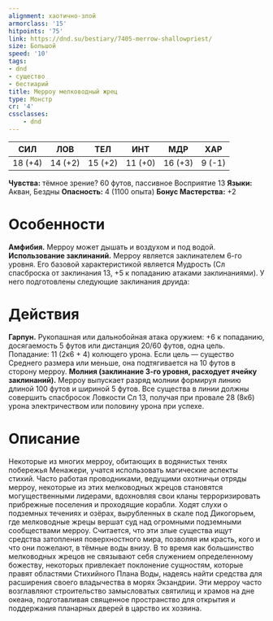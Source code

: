 ```yaml
---
alignment: хаотично-злой
armorclass: '15'
hitpoints: '75'
link: https://dnd.su/bestiary/7405-merrow-shallowpriest/
size: Большой
speed: '10'
tags:
- dnd
- существо
- бестиарий
title: Мерроу мелководный жрец
type: Монстр
cr: '4'
cssclasses:
    - dnd
---
```



| СИЛ | ЛОВ | ТЕЛ | ИНТ | МДР | ХАР |
|---|---|---|---|---|---|
| 18 (+4) | 14 (+2) | 15 (+2) | 11 (+0) | 16 (+3) | 9 (-1) |
**Чувства:** тёмное зрение? 60 футов, пассивное Восприятие 13
**Языки:** Акван, Бездны
**Опасность:** 4 (1100 опыта)
**Бонус Мастерства:** +2


# Особенности
**Амфибия.** Мерроу может дышать и воздухом и под водой.
**Использование заклинаний.** Мерроу является заклинателем 6-го уровня. Его базовой характеристикой является Мудрость (Сл спасброска от заклинания 13, +5 к попаданию атаками заклинаниями). У него подготовлены следующие заклинания друида:


# Действия
**Гарпун.** Рукопашная или дальнобойная атака оружием: +6 к попаданию, досягаемость 5 футов или дистанция 20/60 футов, одна цель. Попадание: 11 (2к6 + 4) колющего урона. Если цель — существо Среднего размера или меньше, она подтягивается на 10 футов в сторону мерроу.
**Молния (заклинание 3-го уровня, расходует ячейку заклинаний).** Мерроу выпускает разряд молнии формируя линию длиной 100 футов и шириной 5 футов. Все существа в линии должны совершить спасбросок Ловкости Сл 13, получая при провале 28 (8к6) урона электричеством или половину урона при успехе.


# Описание
Некоторые из многих мерроу, обитающих в водянистых тенях побережья Менажери, учатся использовать магические аспекты стихий. Часто работая проводниками, ведущими охотничьи отряды мерроу, некоторые из этих мелководных жрецов становятся могущественными лидерами, вдохновляя свои кланы терроризировать прибрежные поселения и проходящие корабли. Ходят слухи о подземных течениях и озёрах, вырубленных в скале под Дикогорьем, где мелководные жрецы вершат суд над огромными подземными сообществами мерроу. Считается, что эти злые существа ищут средства затопления поверхностного мира, позволяя им красть, кого и что они пожелают, в тёмные воды внизу. В то время как большинство мелководных жрецов не связывают себя служением определенному божеству, некоторых привлекает поклонение сущностям, которые правят областями Стихийного Плана Воды, надеясь найти средства для расширения своего владычества в морях Экзандрии. Эти мерроу часто возглавляют строительство замысловатых святилищ и храмов на дне океана, подготавливая священное пространство для открытия и поддержания планарных дверей в царство их хозяина.